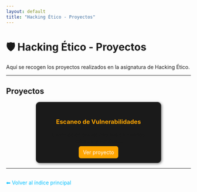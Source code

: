 ```yaml
---
layout: default
title: "Hacking Ético - Proyectos"
---
```


# 🛡️ Hacking Ético - Proyectos

Aquí se recogen los proyectos realizados en la asignatura de Hacking Ético.

---

## Proyectos

<div style="display: grid; grid-template-columns: repeat(auto-fit, minmax(250px, 1fr)); gap: 20px; justify-items: center; align-items: stretch;">

  <div style="border:1px solid #444; border-radius:10px; padding:20px; background:#1a1a1a; box-shadow:2px 2px 6px rgba(0,0,0,0.5); width:100%; max-width:300px; text-align:center;">
    <h3 style="color:#ffa500;">Escaneo de Vulnerabilidades</h3>
    <p>Descripción breve: Análisis de puertos abiertos y servicios.</p>
    <a href="escaneo-vulnerabilidades.md" style="text-decoration:none; color:white; background:#ffa500; padding:8px 12px; border-radius:6px;">Ver proyecto</a>
  </div>

  <!-- Puedes duplicar este bloque para más proyectos -->

</div>

---

<div style="margin-top:30px;">
  <a href="../index.md" style="text-decoration:none; color:#00bfff;">⬅ Volver al índice principal</a>
</div>
